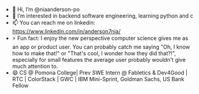- 👋 Hi, I’m @niaanderson-po
- 👀 I’m interested in backend software engineering, learning python and c
- 📫 You can reach me on linkedin: https://www.linkedin.com/in/anderson7nia/
- ⚡ Fun fact: I enjoy the new perspective computer science gives me as an app or product user. You can probably catch me saying "Oh, I know how to make that!" or "That's cool, I wonder how they did that?!", especially for small features the average user probably wouldn't give much attention to.
- 😄 CS @ Pomona College| Prev SWE Intern @ Fabletics & Dev4Good | RTC | ColorStack | GWC | IBM Mini-Sprint, Goldman Sachs, US Bank Fellow

<!---
niaanderson-po/niaanderson-po is a ✨ special ✨ repository because its `README.md` (this file) appears on your GitHub profile.
You can click the Preview link to take a look at your changes.
--->
